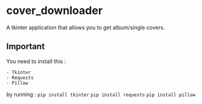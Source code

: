 # cover_downloader
A tkinter application that allows you to get album/single covers.

## Important
You need to install this :

    - Tkinter
    - Requests
    - Pillow
    
by running :
`pip install tkinter`
`pip install requests`
`pip install pillow`
